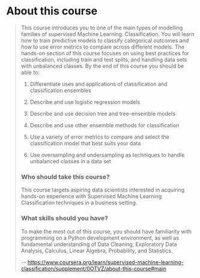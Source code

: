# About this course
> 
> This course introduces you to one of the main types of modelling families of supervised Machine Learning: Classification. You will learn how to train predictive models to classify categorical outcomes and how to use error metrics to compare across different models. The hands-on section of this course focuses on using best practices for classification, including train and test splits, and handling data sets with unbalanced classes. By the end of this course you should be able to:
> 
> 1.  Differentiate uses and applications of classification and classification ensembles 
> 
> 2.  Describe and use logistic regression models
> 
> 3.  Describe and use decision tree and tree-ensemble models
> 
> 4.  Describe and use other ensemble methods for classification
> 
> 5.  Use a variety of error metrics to compare and select the classification model that best suits your data
> 
> 6.  Use oversampling and undersampling as techniques to handle unbalanced classes in a data set
> 
> ### **Who should take this course?**
> 
> This course targets aspiring data scientists interested in acquiring hands-on experience with Supervised Machine Learning Classification techniques in a business setting.
> 
> ### **What skills should you have?**
> 
> To make the most out of this course, you should have familiarity with programming on a Python development environment, as well as fundamental understanding of Data Cleaning, Exploratory Data Analysis, Calculus, Linear Algebra, Probability, and Statistics.
>
> -- https://www.coursera.org/learn/supervised-machine-learning-classification/supplement/0OTVZ/about-this-course#main
